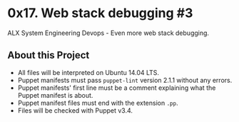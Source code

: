 # 0x17. Web stack debugging #3 #

ALX System Engineering Devops - Even more web stack debugging.


## About this Project

- All files will be interpreted on Ubuntu 14.04 LTS.
- Puppet manifests must pass `puppet-lint` version 2.1.1 without any errors.
- Puppet manifests' first line must be a comment explaining what the Puppet manifest is about.
- Puppet manifest files must end with the extension `.pp`.
- Files will be checked with Puppet v3.4.
